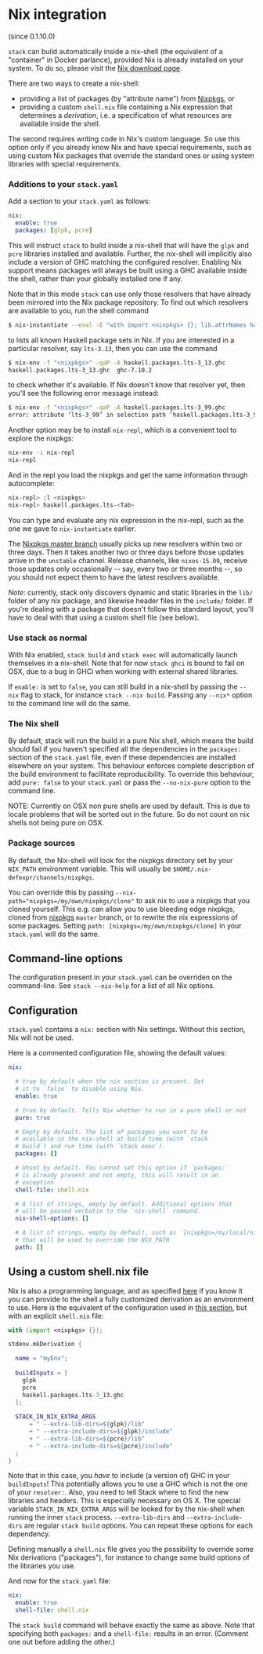 # Nix integration

(since 0.1.10.0)

`stack` can build automatically inside a nix-shell (the equivalent of
a "container" in Docker parlance), provided Nix is already installed
on your system. To do so, please visit the
[Nix download page](http://nixos.org/nix/download.html).

There are two ways to create a nix-shell:

- providing a list of packages (by "attribute name") from
  [Nixpkgs](http://nixos.org/nixos/packages.html), or
- providing a custom `shell.nix` file containing a Nix expression that
  determines a *derivation*, i.e. a specification of what resources
  are available inside the shell.

The second requires writing code in Nix's custom language. So use this
option only if you already know Nix and have special requirements,
such as using custom Nix packages that override the standard ones or
using system libraries with special requirements.

### Additions to your `stack.yaml`

Add a section to your `stack.yaml` as follows:
```yaml
nix:
  enable: true
  packages: [glpk, pcre]
```

This will instruct `stack` to build inside a nix-shell that will have
the `glpk` and `pcre` libraries installed and available. Further, the
nix-shell will implicitly also include a version of GHC matching the
configured resolver. Enabling Nix support means packages will always
be built using a GHC available inside the shell, rather than your
globally installed one if any.

Note that in this mode `stack` can use only those resolvers that have already been
mirrored into the Nix package repository. To find out which resolvers are
available to you, run the shell command

```sh
$ nix-instantiate --eval -E "with import <nixpkgs> {}; lib.attrNames haskell.packages"
```

to lists all known Haskell package sets in Nix. If you are interested in a
particular resolver, say `lts-3.13`, then you can use the command

```sh
$ nix-env -f "<nixpkgs>" -qaP -A haskell.packages.lts-3_13.ghc
haskell.packages.lts-3_13.ghc  ghc-7.10.2
```

to check whether it's available. If Nix doesn't know that resolver yet, then
you'll see the following error message instead:

```sh
$ nix-env -f "<nixpkgs>" -qaP -A haskell.packages.lts-3_99.ghc
error: attribute ‘lts-3_99’ in selection path ‘haskell.packages.lts-3_99.ghc’ not found
```

Another option may be to install `nix-repl`, which is a convenient tool to explore the nixpkgs:

```sh
nix-env -i nix-repl
nix-repl
```

And in the repl you load the nixpkgs and get the same information through autocomplete:

```sh
nix-repl> :l <nixpkgs>
nix-repl> haskell.packages.lts-<Tab>
```

You can type and evaluate any nix expression in the nix-repl, such as the one we gave to `nix-instantiate` earlier.

The [Nixpkgs master branch](https://github.com/NixOS/nixpkgs/tree/master/pkgs/development/haskell-modules)
usually picks up new resolvers within two or three days. Then it takes another
two or three days before those updates arrive in the `unstable` channel.
Release channels, like `nixos-15.09`, receive those updates only occasionally
-- say, every two or three months --, so you should not expect them to have the
latest resolvers available.

*Note:* currently, stack only discovers dynamic and static libraries
in the `lib/` folder of any nix package, and likewise header files in
the `include/` folder. If you're dealing with a package that doesn't
follow this standard layout, you'll have to deal with that using
a custom shell file (see below).

### Use stack as normal

With Nix enabled, `stack build` and `stack exec` will automatically
launch themselves in a nix-shell. Note that for now `stack ghci` is bound to
fail on OSX, due to a bug in GHCi when working with external shared
libraries.

If `enable:` is set to `false`, you can still build in a nix-shell by
passing the `--nix` flag to stack, for instance `stack --nix build`.
Passing any `--nix*` option to the command line will do the same.

### The Nix shell

By default, stack will run the build in a pure Nix shell, which means the build should
fail if you haven't specified all the dependencies in the `packages:` section of the
`stack.yaml` file, even if these dependencies are installed elsewhere on your system.
This behaviour enforces complete description of the build environment to facilitate
reproducibility.
To override this behaviour, add `pure: false` to your `stack.yaml` or pass the `--no-nix-pure`
option to the command line.

NOTE: Currently on OSX non pure shells are used by default. This is due to locale
problems that will be sorted out in the future. So do not count on nix shells not being pure
on OSX.

### Package sources

By default, the Nix-shell will look for the nixpkgs directory set by your `NIX_PATH` environment variable.
This will usually be `$HOME/.nix-defexpr/channels/nixpkgs`.

You can override this by passing `--nix-path="nixpkgs=/my/own/nixpkgs/clone"` to ask nix to use
a nixpkgs that you cloned yourself. This e.g. can allow you to use bleeding edge nixpkgs, cloned from [nixpkgs](http://www.github.com/NixOS/nixpkgs) `master` branch, or to rewrite the nix expressions of some packages.
Setting `path: [nixpkgs=/my/own/nixpkgs/clone]` in your `stack.yaml` will do the same.

## Command-line options

The configuration present in your `stack.yaml` can be overriden on the
command-line. See `stack --nix-help` for a list of all Nix options.


## Configuration

`stack.yaml` contains a `nix:` section with Nix settings.
Without this section, Nix will not be used.

Here is a commented configuration file, showing the default values:
```yaml
nix:

  # true by default when the nix section is present. Set
  # it to `false` to disable using Nix.
  enable: true

  # true by default. Tells Nix whether to run in a pure shell or not
  pure: true

  # Empty by default. The list of packages you want to be
  # available in the nix-shell at build time (with `stack
  # build`) and run time (with `stack exec`).
  packages: []

  # Unset by default. You cannot set this option if `packages:`
  # is already present and not empty, this will result in an
  # exception
  shell-file: shell.nix

  # A list of strings, empty by default. Additional options that
  # will be passed verbatim to the `nix-shell` command.
  nix-shell-options: []

  # A list of strings, empty by default, such as `[nixpkgs=/my/local/nixpkgs/clone]`
  # that will be used to override the NIX_PATH
  path: []
```
## Using a custom shell.nix file

Nix is also a programming language, and as specified
[here](#nix-integration) if you know it you can provide to the
shell a fully customized derivation as an environment to use. Here is
the equivalent of the configuration used in
[this section](#additions-to-your-stackyaml), but with an explicit `shell.nix`
file:

```nix
with (import <nixpkgs> {});

stdenv.mkDerivation {

  name = "myEnv";
  
  buildInputs = [
    glpk 
    pcre 
    haskell.packages.lts-3_13.ghc
  ];
  
  STACK_IN_NIX_EXTRA_ARGS
      = " --extra-lib-dirs=${glpk}/lib" 
      + " --extra-include-dirs=${glpk}/include" 
      + " --extra-lib-dirs=${pcre}/lib" 
      + " --extra-include-dirs=${pcre}/include"
  ;
}
```

Note that in this case, you _have_ to include (a version of) GHC in
your `buildInputs`! This potentially allows you to use a GHC which is
not the one of your `resolver:`. Also, you need to tell Stack where to
find the new libraries and headers. This is especially necessary on OS
X. The special variable `STACK_IN_NIX_EXTRA_ARGS` will be looked for
by the nix-shell when running the inner `stack` process.
`--extra-lib-dirs` and `--extra-include-dirs` are regular `stack
build` options. You can repeat these options for each dependency.

Defining manually a `shell.nix` file gives you the possibility to
override some Nix derivations ("packages"), for instance to change
some build options of the libraries you use.

And now for the `stack.yaml` file:

```yaml
nix:
  enable: true
  shell-file: shell.nix
```

The `stack build` command will behave exactly the same as above. Note
that specifying both `packages:` and a `shell-file:` results in an
error. (Comment one out before adding the other.)
